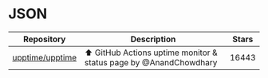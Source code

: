 # JSON

| Repository                                            | Description                                                       | Stars |
| ----------------------------------------------------- | ----------------------------------------------------------------- | ----- |
| [upptime/upptime](https://github.com/upptime/upptime) | ⬆️ GitHub Actions uptime monitor & status page by @AnandChowdhary | 16443 |

